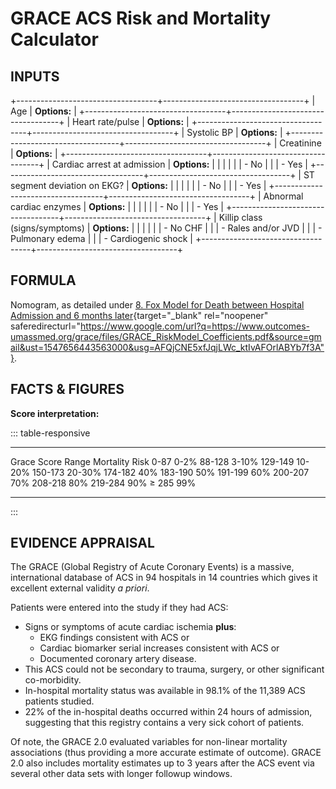 # GRACE ACS Risk and Mortality Calculator

## INPUTS

+-----------------------------------+-----------------------------------+
| Age                               | **Options:**                      |
+-----------------------------------+-----------------------------------+
| Heart rate/pulse                  | **Options:**                      |
+-----------------------------------+-----------------------------------+
| Systolic BP                       | **Options:**                      |
+-----------------------------------+-----------------------------------+
| Creatinine                        | **Options:**                      |
+-----------------------------------+-----------------------------------+
| Cardiac arrest at admission       | **Options:**                      |
|                                   |                                   |
|                                   | -   No                            |
|                                   | -   Yes                           |
+-----------------------------------+-----------------------------------+
| ST segment deviation on EKG?      | **Options:**                      |
|                                   |                                   |
|                                   | -   No                            |
|                                   | -   Yes                           |
+-----------------------------------+-----------------------------------+
| Abnormal cardiac enzymes          | **Options:**                      |
|                                   |                                   |
|                                   | -   No                            |
|                                   | -   Yes                           |
+-----------------------------------+-----------------------------------+
| Killip class (signs/symptoms)     | **Options:**                      |
|                                   |                                   |
|                                   | -   No CHF                        |
|                                   | -   Rales and/or JVD              |
|                                   | -   Pulmonary edema               |
|                                   | -   Cardiogenic shock             |
+-----------------------------------+-----------------------------------+

## FORMULA

Nomogram, as detailed under [8. Fox Model for Death between Hospital
Admission and 6 months
later](https://www.outcomes-umassmed.org/grace/files/GRACE_RiskModel_Coefficients.pdf){target="_blank"
rel="noopener"
saferedirecturl="https://www.google.com/url?q=https://www.outcomes-umassmed.org/grace/files/GRACE_RiskModel_Coefficients.pdf&source=gmail&ust=1547656443563000&usg=AFQjCNE5xfJqjLWc_ktIvAFOrlABYb7f3A"}.

## FACTS & FIGURES

**Score interpretation:**

::: table-responsive
  ------------------- ----------------
  Grace Score Range   Mortality Risk
  0-87                0-2%
  88-128              3-10%
  129-149             10-20%
  150-173             20-30%
  174-182             40%
  183-190             50%
  191-199             60%
  200-207             70%
  208-218             80%
  219-284             90%
  ≥ 285               99%
  ------------------- ----------------
:::

## EVIDENCE APPRAISAL

The GRACE (Global Registry of Acute Coronary Events) is a massive,
international database of ACS in 94 hospitals in 14 countries which
gives it excellent external validity *a priori*.

Patients were entered into the study if they had ACS:

-   Signs or symptoms of acute cardiac ischemia **plus**:
    -   EKG findings consistent with ACS or
    -   Cardiac biomarker serial increases consistent with ACS or
    -   Documented coronary artery disease.
-   This ACS could not be secondary to trauma, surgery, or other
    significant co-morbidity.
-   In-hospital mortality status was available in 98.1% of the 11,389
    ACS patients studied.
-   22% of the in-hospital deaths occurred within 24 hours of admission,
    suggesting that this registry contains a very sick cohort of
    patients.

Of note, the GRACE 2.0 evaluated variables for non-linear mortality
associations (thus providing a more accurate estimate of outcome). GRACE
2.0 also includes mortality estimates up to 3 years after the ACS event
via several other data sets with longer followup windows.
